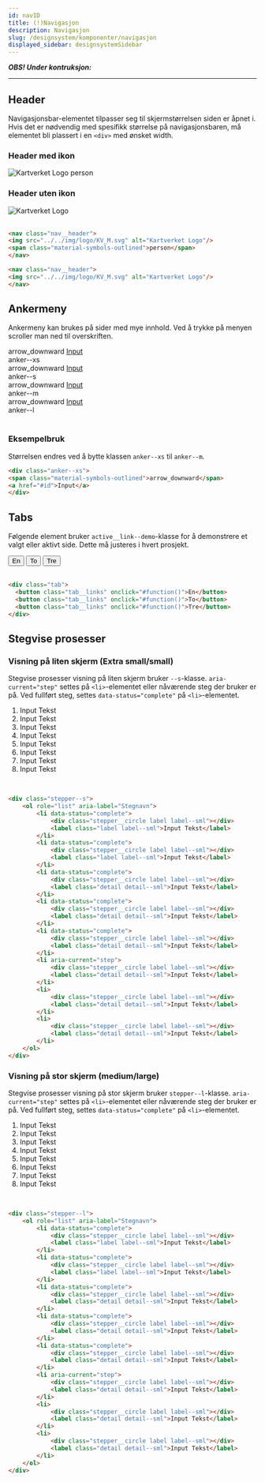 ```yaml
---
id: navID
title: (!)Navigasjon
description: Navigasjon
slug: /designsystem/komponenter/navigasjon
displayed_sidebar: designsystemSidebar
---
```


***OBS! Under kontruksjon:***
***

## Header
Navigasjonsbar-elementet tilpasser seg til skjermstørrelsen siden er åpnet i.
Hvis det er nødvendig med spesifikk størrelse på navigasjonsbaren, må elementet bli plassert i en <code><div\></code> med ønsket width.

### Header med ikon

<nav class="nav__header">
<img src="../../img/logo/KV_M.svg" alt="Kartverket Logo"/>
<span class="material-symbols-outlined">person</span>
</nav>

### Header uten ikon

<nav class="nav__header">
<img src="../../img/logo/KV_M.svg" alt="Kartverket Logo"/>
</nav>

<br/>

```markdown
<nav class="nav__header">
<img src="../../img/logo/KV_M.svg" alt="Kartverket Logo"/>
<span class="material-symbols-outlined">person</span>
</nav>

<nav class="nav__header">
<img src="../../img/logo/KV_M.svg" alt="Kartverket Logo"/>
</nav>
```

## Ankermeny
Ankermeny kan brukes på sider med mye innhold. Ved å trykke på menyen scroller man ned til overskriften.

<div class="display__nav">
    <div class="display__nav__item">
        <div class="display__nav__container">
                <div class="anker--xs">
                <span class="material-symbols-outlined material-symbols-outlined--xs">arrow_downward</span>
                <a href="#id" class="heading heading__h3--xs">Input</a>
                </div>
        </div>
        <div class="display__nav__desc">anker--xs</div>
    </div>
 <div class="display__nav__item">
        <div class="display__nav__container">
                <div class="anker--s">
                <span class="material-symbols-outlined">arrow_downward</span>
                <a href="#id" class="heading heading__h3--sm">Input</a>
                </div>
        </div>
        <div class="display__nav__desc">anker--s</div>
    </div>
 <div class="display__nav__item">
        <div class="display__nav__container">
                <div class="anker--m">
                <span class="material-symbols-outlined">arrow_downward</span>
                <a href="#id" class="heading heading__h3--sm">Input</a>
                </div>
        </div>
        <div class="display__nav__desc">anker--m</div>
    </div>
 <div class="display__nav__item">
        <div class="display__nav__container">
                <div class="anker--l">
                <span class="material-symbols-outlined">arrow_downward</span>
                <a href="#id" class="heading heading__h3--l">Input</a>
                </div>
        </div>
        <div class="display__nav__desc">anker--l</div>
    </div>
</div>

<br/>

### Eksempelbruk

Størrelsen endres ved å bytte klassen <code>anker--xs</code> til <code>anker--m</code>.

```markdown
<div class="anker--xs">
<span class="material-symbols-outlined">arrow_downward</span>
<a href="#id">Input</a>
</div>
```


## Tabs
Følgende element bruker <code>active__link--demo</code>-klasse for å demonstrere et valgt eller aktivt side. Dette må justeres i hvert prosjekt.

<div class="tab">
  <button class="tab__links active__link--demo" onclick="#function()">En</button>
  <button class="tab__links" onclick="#function()">To</button>
  <button class="tab__links" onclick="#function()">Tre</button>
</div>

<br/>

```markdown
<div class="tab">
  <button class="tab__links" onclick="#function()">En</button>
  <button class="tab__links" onclick="#function()">To</button>
  <button class="tab__links" onclick="#function()">Tre</button>
</div>
```

## Stegvise prosesser

### Visning på liten skjerm (Extra small/small)
Stegvise prosesser visning på liten skjerm bruker <code>--s</code>-klasse. <code>aria-current="step"</code> settes på <code><li\></code>-elementet eller nåværende steg der bruker er på. Ved fullført steg, settes <code>data-status="complete"</code> på <code><li\></code>-elementet.

<div class="stepper--s">
    <ol role="list" aria-label="Stegnavn">
        <li data-status="complete">
            <div class="stepper__circle label label--sml"></div>
            <label class="label label--sml">Input Tekst</label>
        </li>
        <li data-status="complete">
            <div class="stepper__circle label label--sml"></div>
            <label class="label label--sml">Input Tekst</label>
        </li>
        <li data-status="complete">
            <div class="stepper__circle label label--sml"></div>
            <label class="detail detail--sml">Input Tekst</label>
        </li>
        <li data-status="complete">
            <div class="stepper__circle label label--sml"></div>
            <label class="detail detail--sml">Input Tekst</label>
        </li>
        <li data-status="complete">
            <div class="stepper__circle label label--sml"></div>
            <label class="detail detail--sml">Input Tekst</label>
        </li>
        <li aria-current="step">
            <div class="stepper__circle label label--sml"></div>
            <label class="detail detail--sml">Input Tekst</label>
        </li>
        <li>
            <div class="stepper__circle label label--sml"></div>
            <label class="detail detail--sml">Input Tekst</label>
        </li>
        <li>
            <div class="stepper__circle label label--sml"></div>
            <label class="detail detail--sml">Input Tekst</label>
        </li>
    </ol>
</div>

<br/>

```markdown
<div class="stepper--s">
    <ol role="list" aria-label="Stegnavn">
        <li data-status="complete">
            <div class="stepper__circle label label--sml"></div>
            <label class="label label--sml">Input Tekst</label>
        </li>
        <li data-status="complete">
            <div class="stepper__circle label label--sml"></div>
            <label class="label label--sml">Input Tekst</label>
        </li>
        <li data-status="complete">
            <div class="stepper__circle label label--sml"></div>
            <label class="detail detail--sml">Input Tekst</label>
        </li>
        <li data-status="complete">
            <div class="stepper__circle label label--sml"></div>
            <label class="detail detail--sml">Input Tekst</label>
        </li>
        <li data-status="complete">
            <div class="stepper__circle label label--sml"></div>
            <label class="detail detail--sml">Input Tekst</label>
        </li>
        <li aria-current="step">
            <div class="stepper__circle label label--sml"></div>
            <label class="detail detail--sml">Input Tekst</label>
        </li>
        <li>
            <div class="stepper__circle label label--sml"></div>
            <label class="detail detail--sml">Input Tekst</label>
        </li>
        <li>
            <div class="stepper__circle label label--sml"></div>
            <label class="detail detail--sml">Input Tekst</label>
        </li>
    </ol>
</div>
```


### Visning på stor skjerm (medium/large)
Stegvise prosesser visning på stor skjerm bruker <code>stepper--l</code>-klasse. <code>aria-current="step"</code> settes på <code><li\></code>-elementet eller nåværende steg der bruker er på. Ved fullført steg, settes <code>data-status="complete"</code> på <code><li\></code>-elementet.

<div class="stepper--l">
    <ol role="list" aria-label="Stegnavn">
        <li data-status="complete">
            <div class="stepper__circle label label--sml"></div>
            <label class="label label--sml">Input Tekst</label>
        </li>
        <li data-status="complete">
            <div class="stepper__circle label label--sml"></div>
            <label class="label label--sml">Input Tekst</label>
        </li>
        <li data-status="complete">
            <div class="stepper__circle label label--sml"></div>
            <label class="detail detail--sml">Input Tekst</label>
        </li>
        <li data-status="complete">
            <div class="stepper__circle label label--sml"></div>
            <label class="detail detail--sml">Input Tekst</label>
        </li>
        <li data-status="complete">
            <div class="stepper__circle label label--sml"></div>
            <label class="detail detail--sml">Input Tekst</label>
        </li>
        <li aria-current="step">
            <div class="stepper__circle label label--sml"></div>
            <label class="detail detail--sml">Input Tekst</label>
        </li>
        <li>
            <div class="stepper__circle label label--sml"></div>
            <label class="detail detail--sml">Input Tekst</label>
        </li>
        <li>
            <div class="stepper__circle label label--sml"></div>
            <label class="detail detail--sml">Input Tekst</label>
        </li>
    </ol>
</div>

<br/>

```markdown
<div class="stepper--l">
    <ol role="list" aria-label="Stegnavn">
        <li data-status="complete">
            <div class="stepper__circle label label--sml"></div>
            <label class="label label--sml">Input Tekst</label>
        </li>
        <li data-status="complete">
            <div class="stepper__circle label label--sml"></div>
            <label class="label label--sml">Input Tekst</label>
        </li>
        <li data-status="complete">
            <div class="stepper__circle label label--sml"></div>
            <label class="detail detail--sml">Input Tekst</label>
        </li>
        <li data-status="complete">
            <div class="stepper__circle label label--sml"></div>
            <label class="detail detail--sml">Input Tekst</label>
        </li>
        <li data-status="complete">
            <div class="stepper__circle label label--sml"></div>
            <label class="detail detail--sml">Input Tekst</label>
        </li>
        <li aria-current="step">
            <div class="stepper__circle label label--sml"></div>
            <label class="detail detail--sml">Input Tekst</label>
        </li>
        <li>
            <div class="stepper__circle label label--sml"></div>
            <label class="detail detail--sml">Input Tekst</label>
        </li>
        <li>
            <div class="stepper__circle label label--sml"></div>
            <label class="detail detail--sml">Input Tekst</label>
        </li>
    </ol>
</div>
```




